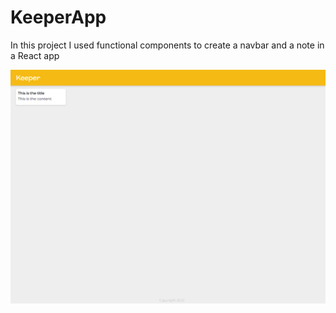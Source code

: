 # KeeperApp

In this project I used functional components to create a navbar and a note in a React app

![Keeper App](https://raw.githubusercontent.com/amountcastlej/KeeperApp/main/keeper.png)
